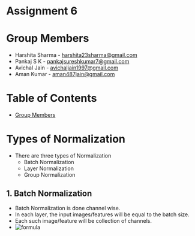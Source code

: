 # Assignment 6

# Group Members
- Harshita Sharma - harshita23sharma@gmail.com
- Pankaj S K - pankajsureshkumar7@gmail.com
- Avichal Jain - avichaljain1997@gmail.com
- Aman Kumar - aman487jain@gmail.com

# Table of Contents
- [Group Members](https://github.com/amanjain487/tsai-eva6/blob/main/Assignments/S6/README.md#group-members)





# Types of Normalization
- There are three types of Normalization
    - Batch Normalization
    - Layer Normalization
    - Group Normalization

## 1. Batch Normalization
- Batch Normalization is done channel wise.
- In each layer, the input images/features will be equal to the batch size.
- Each such image/feature will be collection of channels.
- ![formula](https://render.githubusercontent.com/render/math?math=\Huge%20\mu_{\mathcal{B}}%20\leftarrow%20\frac{1}{m}%20\sum_{i=1}^{m}%20x_{i})

